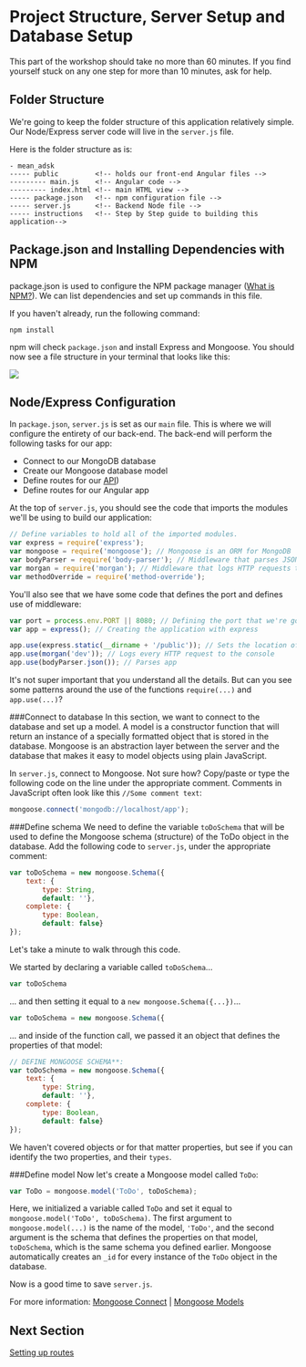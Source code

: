 # Project Structure, Server Setup and Database Setup
This part of the workshop should take no more than 60 minutes. If you find yourself stuck on any one step for more than 10 minutes, ask for help.

## Folder Structure

We're going to keep the folder structure of this application relatively simple. Our Node/Express server code will live in the `server.js` file. 

Here is the folder structure as is:

    - mean_adsk
    ----- public         <!-- holds our front-end Angular files -->
    --------- main.js    <!-- Angular code -->
    --------- index.html <!-- main HTML view -->
    ----- package.json   <!-- npm configuration file -->
    ----- server.js      <!-- Backend Node file -->
    ----- instructions   <!-- Step by Step guide to building this application-->

## Package.json and Installing Dependencies with NPM

package.json is used to configure the NPM package manager ([What is NPM?](https://docs.npmjs.com/getting-started/what-is-npm)). We can list dependencies and set up commands in this file. 

If you haven't already, run the following command:

    npm install 

npm will check `package.json` and install Express and Mongoose. You should now see a file structure in your terminal that looks like this: 

![](http://i68.tinypic.com/10hr8mq.jpg)

## Node/Express Configuration
In `package.json`, `server.js` is set as our `main` file. This is where we will configure the entirety of our back-end. The back-end will perform the following tasks for our app: 
* Connect to our MongoDB database
* Create our Mongoose database model
* Define routes for our [API](https://www.google.com/webhp?sourceid=chrome-instant&ion=1&espv=2&ie=UTF-8#q=what%20is%20an%20api))
* Define routes for our Angular app

At the top of `server.js`, you should see the code that imports the modules we'll be using to build our application:

```javascript
// Define variables to hold all of the imported modules.
var express = require('express'); 
var mongoose = require('mongoose'); // Mongoose is an ORM for MongoDB
var bodyParser = require('body-parser'); // Middleware that parses JSON
var morgan = require('morgan'); // Middleware that logs HTTP requests to the console
var methodOverride = require('method-override');
``` 

You'll also see that we have some code that defines the port and defines use of middleware:

```javascript
var port = process.env.PORT || 8080; // Defining the port that we're going to be using
var app = express(); // Creating the application with express

app.use(express.static(__dirname + '/public')); // Sets the location of the static files that we'll be serving
app.use(morgan('dev')); // Logs every HTTP request to the console
app.use(bodyParser.json()); // Parses app
```

It's not super important that you understand all the details. But can you see some patterns around the use of the functions `require(...)` and `app.use(...)`?

###Connect to database
In this section, we want to connect to the database and set up a model. A model is a constructor function that will return an instance of a specially formatted object that is stored in the database. Mongoose is an abstraction layer between the server and the database that makes it easy to model objects using plain JavaScript.

In `server.js`, connect to Mongoose. Not sure how? Copy/paste or type the following code on the line under the appropriate comment. Comments in JavaScript often look like this `//Some comment text`:

```javascript
mongoose.connect('mongodb://localhost/app');
```

###Define schema
We need to define the variable `toDoSchema` that will be used to define the Mongoose schema (structure) of the ToDo object in the database. Add the following code to `server.js`, under the appropriate comment:

```javascript
var toDoSchema = new mongoose.Schema({ 
    text: {
        type: String, 
        default: ''}, 
    complete: {
        type: Boolean, 
        default: false} 
});
```

Let's take a minute to walk through this code.

We started by declaring a variable called `toDoSchema`...

```javascript
var toDoSchema 
```

... and then setting it equal to a `new mongoose.Schema({...})`...

```javascript
var toDoSchema = new mongoose.Schema({ 
```

... and inside of the function call, we passed it an object that defines the properties of that model: 

```javascript
// DEFINE MONGOOSE SCHEMA**:
var toDoSchema = new mongoose.Schema({ 
    text: {
        type: String, 
        default: ''}, 
    complete: {
        type: Boolean, 
        default: false} 
});
```

We haven't covered objects or for that matter properties, but see if you can identify the two properties, and their `types`.

###Define model
Now let's create a Mongoose model called `ToDo`:

```javascript
var ToDo = mongoose.model('ToDo', toDoSchema);
```

Here, we initialized a variable called `ToDo` and set it equal to `mongoose.model('ToDo', toDoSchema)`. The first argument to `mongoose.model(...)` is the name of the model, `'ToDo'`, and the second argument is the schema that defines the properties on that model, `toDoSchema`, which is the same schema you defined earlier. Mongoose automatically creates an `_id` for every instance of the `ToDo` object in the database.

Now is a good time to save `server.js`.

For more information: [Mongoose Connect](http://mongoosejs.com/docs/connections.html) | [Mongoose Models](http://mongoosejs.com/docs/models.html)

## Next Section

[Setting up routes](./branch1.md)
